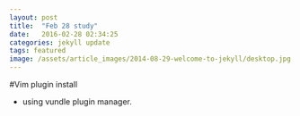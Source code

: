 ```yaml
---
layout: post
title:  "Feb 28 study"
date:   2016-02-28 02:34:25
categories: jekyll update
tags: featured
image: /assets/article_images/2014-08-29-welcome-to-jekyll/desktop.jpg
---
```


#Vim plugin install
 - using vundle plugin manager.  
